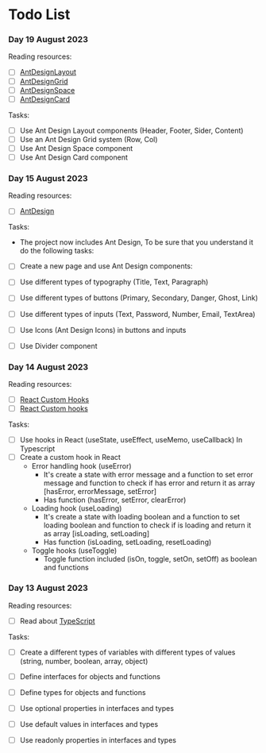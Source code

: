 # Todo List

### Day 19 August 2023
Reading resources:
- [ ] [AntDesignLayout](https://ant.design/components/layout/)
- [ ] [AntDesignGrid](https://ant.design/components/grid/)
- [ ] [AntDesignSpace](https://ant.design/components/space/)
- [ ] [AntDesignCard](https://ant.design/components/card/)

Tasks:
- [ ] Use Ant Design Layout components (Header, Footer, Sider, Content)
- [ ] Use an Ant Design Grid system (Row, Col)
- [ ] Use Ant Design Space component
- [ ] Use Ant Design Card component

### Day 15 August 2023
Reading resources:
- [ ] [AntDesign](https://ant.design/docs/react/introduce)

Tasks:
- The project now includes Ant Design, To be sure that you understand it do the following tasks:
- [ ] Create a new page and use Ant Design components: 
- [ ] Use different types of typography (Title, Text, Paragraph)
- [ ] Use different types of buttons (Primary, Secondary, Danger, Ghost, Link)
- [ ] Use different types of inputs (Text, Password, Number, Email, TextArea)
- [ ] Use Icons (Ant Design Icons) in buttons and inputs
- [ ] Use Divider component


### Day 14 August 2023

Reading resources:
- [ ] [React Custom Hooks](https://www.bezkoder.com/react-custom-hook-typescript/)
- [ ] [React Custom hooks](https://blog.bitsrc.io/step-by-step-guide-on-building-a-custom-react-hook-in-typescript-167e243045a4) 

Tasks:
- [ ] Use hooks in React (useState, useEffect, useMemo, useCallback) In Typescript
- [ ] Create a custom hook in React
  - Error handling hook (useError)
    - It's create a state with error message and a function to set error message and function to check if has error and return it as array [hasError, errorMessage, setError]
    - Has function (hasError, setError, clearError)
  - Loading hook (useLoading)
    - It's create a state with loading boolean and a function to set loading boolean and function to check if is loading and return it as array [isLoading, setLoading]
    - Has function (isLoading, setLoading, resetLoading)
  - Toggle hooks (useToggle)
    - Toggle function included (isOn, toggle, setOn, setOff) as boolean and functions

### Day 13 August 2023

Reading resources:
- [ ] Read about [TypeScript](https://www.typescriptlang.org/docs/handbook/typescript-in-5-minutes.html)

Tasks:
- [ ] Create a different types of variables with different types of values (string, number, boolean, array, object)
- [ ] Define interfaces for objects and functions
- [ ] Define types for objects and functions
- [ ] Use optional properties in interfaces and types
- [ ] Use default values in interfaces and types
- [ ] Use readonly properties in interfaces and types

